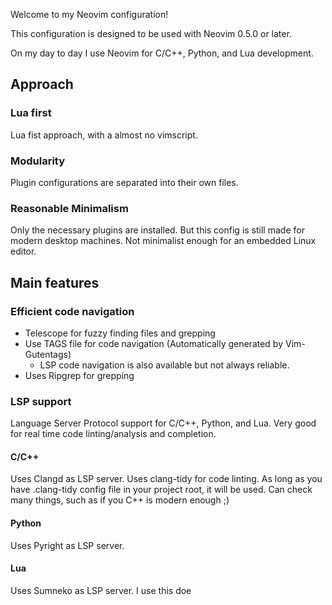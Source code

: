 Welcome to my Neovim configuration!

This configuration is designed to be used with Neovim 0.5.0 or later.


On my day to day I use Neovim for C/C++, Python, and Lua development.

## Approach
### Lua first
Lua fist approach, with a almost no vimscript.
### Modularity
Plugin configurations are separated into their own files.
### Reasonable Minimalism
Only the necessary plugins are installed. But this config is still made for modern desktop machines.
Not minimalist enough for an embedded Linux editor.

## Main features
### Efficient code navigation
- Telescope for fuzzy finding files and grepping
- Use TAGS file for code navigation (Automatically generated by Vim-Gutentags)
  - LSP code navigation is also available but not always reliable.
- Uses Ripgrep for grepping

### LSP support
Language Server Protocol support for C/C++, Python, and Lua.
Very good for real time code linting/analysis and completion.

#### C/C++
Uses Clangd as LSP server.
Uses clang-tidy for code linting. As long as you have .clang-tidy config file in your project root, it will be used.
Can check many things, such as if you C++ is modern enough ;)

#### Python
Uses Pyright as LSP server.

#### Lua
Uses Sumneko as LSP server.
I use this doe 



